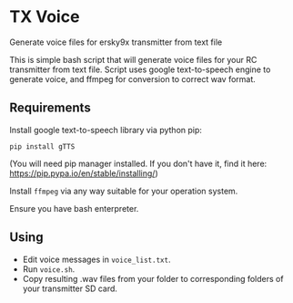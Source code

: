 # TX Voice
Generate voice files for ersky9x transmitter from text file

This is simple bash script that will generate voice files for your RC transmitter from text file.
Script uses google text-to-speech engine to generate voice, and ffmpeg for conversion to correct wav format.

## Requirements
Install google text-to-speech library via python pip:
```
pip install gTTS
```
(You will need pip manager installed. If you don't have it, find it here: https://pip.pypa.io/en/stable/installing/)

Install `ffmpeg` via any way suitable for your operation system.

Ensure you have bash enterpreter.

## Using
* Edit voice messages in `voice_list.txt`.
* Run `voice.sh`.
* Copy resulting .wav files from your folder to corresponding folders of your transmitter SD card.
